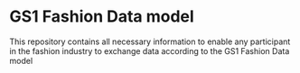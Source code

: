 # GS1 Fashion Data model
This repository contains all necessary information to enable any participant in the fashion industry to exchange data according to the GS1 Fashion Data model
